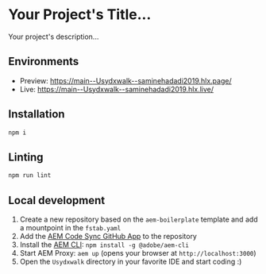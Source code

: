 # Your Project's Title...
Your project's description...

## Environments
- Preview: https://main--Usydxwalk--saminehadadi2019.hlx.page/
- Live: https://main--Usydxwalk--saminehadadi2019.hlx.live/

## Installation

```sh
npm i
```

## Linting

```sh
npm run lint
```

## Local development

1. Create a new repository based on the `aem-boilerplate` template and add a mountpoint in the `fstab.yaml`
1. Add the [AEM Code Sync GitHub App](https://github.com/apps/aem-code-sync) to the repository
1. Install the [AEM CLI](https://github.com/adobe/helix-cli): `npm install -g @adobe/aem-cli`
1. Start AEM Proxy: `aem up` (opens your browser at `http://localhost:3000`)
1. Open the `Usydxwalk` directory in your favorite IDE and start coding :)
